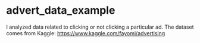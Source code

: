 # advert_data_example
I analyzed data related to clicking or not clicking a particular ad. The dataset comes from Kaggle: https://www.kaggle.com/fayomi/advertising
